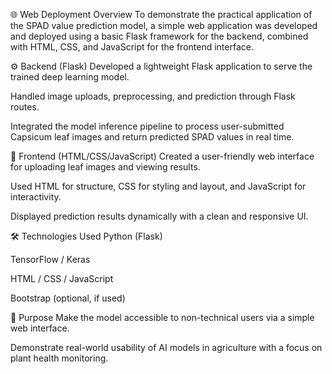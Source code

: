 🌐 Web Deployment Overview
To demonstrate the practical application of the SPAD value prediction model, a simple web application was developed and deployed using a basic Flask framework for the backend, combined with HTML, CSS, and JavaScript for the frontend interface.

⚙️ Backend (Flask)
Developed a lightweight Flask application to serve the trained deep learning model.

Handled image uploads, preprocessing, and prediction through Flask routes.

Integrated the model inference pipeline to process user-submitted Capsicum leaf images and return predicted SPAD values in real time.

🎨 Frontend (HTML/CSS/JavaScript)
Created a user-friendly web interface for uploading leaf images and viewing results.

Used HTML for structure, CSS for styling and layout, and JavaScript for interactivity.

Displayed prediction results dynamically with a clean and responsive UI.

🛠 Technologies Used
Python (Flask)

TensorFlow / Keras

HTML / CSS / JavaScript

Bootstrap (optional, if used)



🚀 Purpose
Make the model accessible to non-technical users via a simple web interface.

Demonstrate real-world usability of AI models in agriculture with a focus on plant health monitoring.
